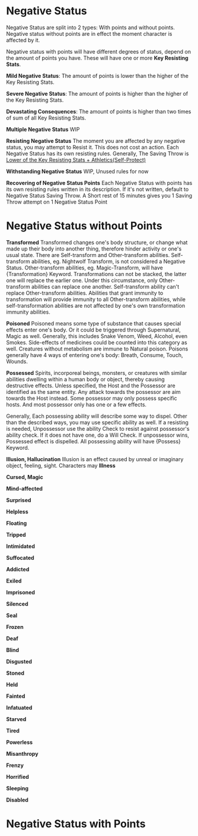 # Negative Status
Negative Status are split into 2 types: With points and without points.
Negative status without points are in effect the moment character is affected by it.

Negative status with points will have different degrees of status, depend on the amount of points you have. These will have one or more **Key Resisting Stats**.

**Mild Negative Status**: The amount of points is lower than the higher of the Key Resisting Stats.

**Severe Negative Status**: The amount of points is higher than the higher of the Key Resisting Stats.

**Devastating Consequences**: The amount of points is higher than two times of sum of all Key Resisting Stats.

**Multiple Negative Status**
WIP

**Resisting Negative Status**
The moment you are affected by any negative status, you may attempt to Resist it. This does not cost an action. Each Negative Status has its own resisting rules. Generally, The Saving Throw is <u>Lower of the Key Resisting Stats + Athletics(Self-Protect)</u>

**Withstanding Negative Status**
WIP, Unused rules for now

**Recovering of Negative Status Points**
Each Negative Status with points has its own resisting rules written in its description. If it's not written, default to Negative Status Saving Throw.  A Short rest of 15 minutes gives you 1 Saving Throw attempt on 1 Negative Status Point


# Negative Status without Points

**Transformed**
Transformed changes one's body structure, or change what made up their body into another thing, therefore hinder activity or one's usual state.
There are Self-transform and Other-transform abilities.
Self-transform abilities, eg. Nightwolf Transform, is not considered a Negative Status.
Other-transform abilities, eg. Magic-Transform, will have {Transformation} Keyword.
Transformations can not be stacked, the latter one will replace the earlier one. Under this circumstance, only Other-transform abilities can replace one another. Self-transform ability can't replace Other-transform abilities.
Abilities that grant immunity to transformation will provide immunity to all Other-transform abilities, while self-transformation abilities are not affected by one's own transformation immunity abilities.

**Poisoned**
Poisoned means some type of substance that causes special effects enter one's body. Or it could be triggered through Supernatural, Magic as well. Generally, this includes Snake Venom, Weed, Alcohol, even Smokes. Side-effects of medicines could be counted into this category as well.
Creatures without metabolism are immune to Natural poison.
Poisons generally have 4 ways of entering one's body: Breath, Consume, Touch, Wounds.

**Possessed**
Spirits, incorporeal beings, monsters, or creatures with similar abilities dwelling within a human body or object, thereby causing destructive effects.
Unless specified, the Host and the Possessor are identified as the same entity. Any attack towards the possessor are aim towards the Host instead.
Some possessor may only possess specific hosts. And most possessor only has one or a few effects.

Generally, Each possessing ability will describe some way to dispel. Other than the described ways, you may use specific ability as well. If a resisting is needed, Unpossessor use the ability Check to resist against possessor's ability check. If it does not have one, do a Will Check. If unpossessor wins, Possessed effect is dispelled.
All possessing ability will have {Possess} Keyword.

**Illusion, Hallucination**
Illusion is an effect caused by unreal or imaginary object, feeling, sight. Characters may 
**Illness**

**Cursed, Magic**

**Mind-affected**

**Surprised**

**Helpless**

**Floating**

**Tripped**

**Intimidated**

**Suffocated**

**Addicted**

**Exiled**

**Imprisoned**

**Silenced**

**Seal**

**Frozen**

**Deaf**

**Blind**

**Disgusted**

**Stoned**

**Held**

**Fainted**

**Infatuated**

**Starved**

**Tired**

**Powerless**

**Misanthropy**

**Frenzy**

**Horrified**

**Sleeping**

**Disabled**

# Negative Status with Points